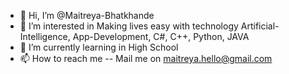 - 👋 Hi, I’m @Maitreya-Bhatkhande
- 👀 I’m interested in Making lives easy with technology Artificial-Intelligence, App-Development, C#, C++, Python, JAVA
- 🌱 I’m currently learning in High School
- 📫 How to reach me -- Mail me on maitreya.hello@gmail.com

<!---
Maitreya-Bhatkhande/Maitreya-Bhatkhande is a ✨ special ✨ repository because its `README.md` (this file) appears on your GitHub profile.
You can click the Preview link to take a look at your changes.
--->
